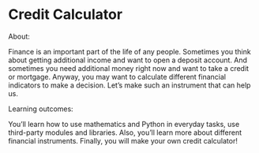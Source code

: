 # Credit Calculator


About:

Finance is an important part of the life of any people. Sometimes you think about getting additional income and want to open a deposit account. And sometimes you need additional money right now and want to take a credit or mortgage. Anyway, you may want to calculate different financial indicators to make a decision. Let’s make such an instrument that can help us.

Learning outcomes:

You’ll learn how to use mathematics and Python in everyday tasks, use third-party modules and libraries. Also, you’ll learn more about different financial instruments. Finally, you will make your own credit calculator!

